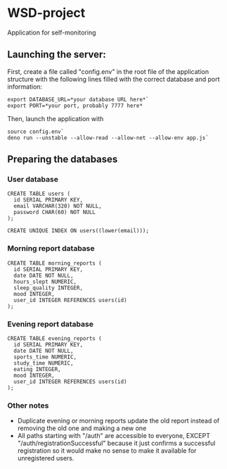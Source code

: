 # WSD-project

Application for self-monitoring

## Launching the server:

First, create a file called "config.env" in the root file of the application structure with the following lines filled with the correct database and port information:

```
export DATABASE_URL=*your database URL here*`
export PORT=*your port, probably 7777 here*
```

Then, launch the application with 

```
source config.env`
deno run --unstable --allow-read --allow-net --allow-env app.js`
```

## Preparing the databases
### User database
```
CREATE TABLE users (
  id SERIAL PRIMARY KEY,
  email VARCHAR(320) NOT NULL,
  password CHAR(60) NOT NULL
);

CREATE UNIQUE INDEX ON users((lower(email)));
```
### Morning report database
```
CREATE TABLE morning_reports (
  id SERIAL PRIMARY KEY,
  date DATE NOT NULL,
  hours_slept NUMERIC,
  sleep_quality INTEGER,
  mood INTEGER,
  user_id INTEGER REFERENCES users(id)
);
```
### Evening report database
```
CREATE TABLE evening_reports (
  id SERIAL PRIMARY KEY,
  date DATE NOT NULL,
  sports_time NUMERIC,
  study_time NUMERIC,
  eating INTEGER,
  mood INTEGER,
  user_id INTEGER REFERENCES users(id)
);
```

### Other notes

- Duplicate evening or morning reports update the old report instead of removing the old one and making a new one
- All paths starting with "/auth" are accessible to everyone, EXCEPT "/auth/registrationSuccessful" because it just confirms a successful registration so it would make no sense to make it available for unregistered users.